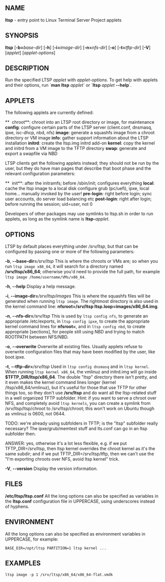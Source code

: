 ## NAME
**ltsp** - entry point to Linux Terminal Server Project applets

## SYNOPSIS
**ltsp** [**-b=**_base-dir_] [**-h**] [**-i=**_image-dir_]  [**-n=**_nfs-dir_] [**-o**] [**-t=**_tftp-dir_] [**-V**] [_applet_] [_applet-options_]

## DESCRIPTION
Run the specified LTSP _applet_ with _applet-options_. To get help with applets and their options, run \`**man** **ltsp** _applet_\` or \`**ltsp** _applet_ **--help**\`.

## APPLETS
The following applets are currently defined:

  **  chroot**: chroot into an LTSP root directory or image, for maintenance
  **config**: configure certain parts of the LTSP server (client.conf, dnsmasq, ipxe, isc-dhcp, nbd, nfs)
  **image**:  generate a squashfs image from a chroot directory or VM image
  **info**:   gather support information about the LTSP installation
  **initrd**: create the ltsp.img initrd add-on
  **kernel**: copy the kernel and initrd from a VM image to the TFTP directory
  **swap**:   generate and export a swapfile via NBD

LTSP clients get the following applets instead; they should not be run by the user, but they do have man pages that describe that boot phase and the relevant configuration parameters:

  **  init**:   after the initramfs; before /sbin/init; configures everything
  **local**:  cache the ltsp image to a local disk
              configure grub (pc/uefi), ipxe, local home...
              manually invoked by the user!
  **pre-login**: right before login; sync user accounts, do server load balancing etc
  **post-login**:  right after login; before running the session; uid=user, not 0

Developers of other packages may use symlinks to ltsp.sh in order to run applets, as long as the symlink name is **ltsp-**_applet_.

## OPTIONS
LTSP by default places everything under _/srv/ltsp_, but that can be configured by passing one or more of the following parameters:

**-b**, **--base-dir=**_/srv/ltsp_
  This is where the chroots or VMs are; so when you run `ltsp image x86_64`, it will search for a directory named **/srv/ltsp/x86_64**; otherwise you'd need to provide the full path, for example `ltsp image /home/username/VMs/x86_64`.

**-h**, **--help**
  Display a help message.

**-i**, **--image-dir=**_/srv/ltsp/images_
  This is where the squashfs files will be generated when running `ltsp image`. The rightmost directory is also used in the kernel command line: **nfsroot=/srv/ltsp ltsp.loop=images/x86_64.img**.

**-n**, **--nfs-dir=**_/srv/ltsp_
  This is used by `ltsp config nfs`, to generate an appropriate /etc/exports, in `ltsp config ipxe`, to create the appropriate kernel command lines for **nfsroot=**, and in `ltsp config nbd`, to create appropriate [sections], for people still using NBD and trying to match ROOTPATH between NFS/NBD.

**-o**, **--overwrite**
  Overwrite all existing files. Usually applets refuse to overwrite configuration files that may have been modified by the user, like boot.ipxe.

**-t**, **--tftp-dir=**_/srv/ltsp_
  Used in `ltsp config dnsmasq` and in `ltsp kernel`. When running `ltsp kernel x86_64`, the vmlinuz and initrd.img will go inside **$TFTP_DIR/ltsp/x86_64**. The double "ltsp" directory there isn't pretty, and it even makes the kernel command lines longer (kernel /ltsp/x86_64/vmlinuz), but it's useful for those that use TFTP for other things too, so they don't use **/srv/ltsp** and do want all the ltsp-related stuff in a well organized TFTP subfolder. Hint: if you want to serve a chroot over NFS, and completely avoid `ltsp kernels`, you can create a symlink from /srv/ltsp/ltsp/chroot to /srv/ltsp/chroot; this won't work on Ubuntu though as vmlinuz is 0600, not 0644.

TODO: we're already using subfolders in TFTP; is the "ltsp" subfolder really necessary? The ipxe/grub/memtest stuff and lts.conf can go in an ltsp subfolder then.

ANSWER: yes, otherwise it's a lot less flexible, e.g. if we put TFTP_DIR=/srv/ltsp, then ltsp kernel overrides the chroot kernel as it's the same subdir; and if we put TFTP_DIR=/srv/ltsp/tftp, then we can't use the "I'm exporting chroots over NFS, avoid ltsp kernel" trick.

**-V**, **--version**
  Display the version information.

## FILES
**/etc/ltsp/ltsp.conf**
  All the long options can also be specified as variables in the **ltsp.conf** configuration file in UPPERCASE, using underscores instead of hyphens.

## ENVIRONMENT
All the long options can also be specified as environment variables in UPPERCASE, for example:
```shell
BASE_DIR=/opt/ltsp PARTITION=1 ltsp kernel ...
```

## EXAMPLES
```shell
ltsp image -p 1 /srv/ltsp/x86_64/x86_64-flat.vmdk
```
